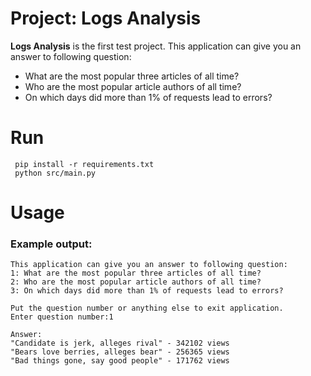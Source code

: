 # Project: Logs Analysis

**Logs Analysis** is the first test project. This application can give you an answer to following question:
* What are the most popular three articles of all time?
* Who are the most popular article authors of all time?
* On which days did more than 1% of requests lead to errors?

# Run
```
 pip install -r requirements.txt
 python src/main.py
```
# Usage

### Example output:

```
This application can give you an answer to following question:
1: What are the most popular three articles of all time?
2: Who are the most popular article authors of all time?
3: On which days did more than 1% of requests lead to errors?

Put the question number or anything else to exit application.
Enter question number:1

Answer:
"Candidate is jerk, alleges rival" - 342102 views
"Bears love berries, alleges bear" - 256365 views
"Bad things gone, say good people" - 171762 views
```
